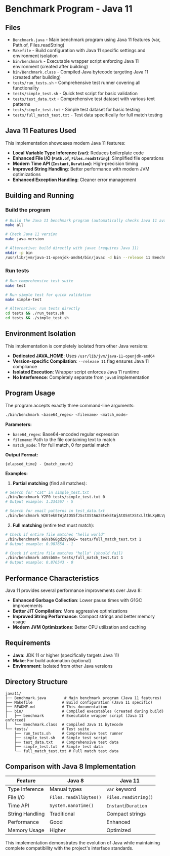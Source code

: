 # Benchmark Program - Java 11

## Files
- `Benchmark.java` - Main benchmark program using Java 11 features (var, Path.of, Files.readString)
- `Makefile` - Build configuration with Java 11 specific settings and environment isolation
- `bin/benchmark` - Executable wrapper script enforcing Java 11 environment (created after building)
- `bin/Benchmark.class` - Compiled Java bytecode targeting Java 11 (created after building)
- `tests/run_tests.sh` - Comprehensive test runner covering all functionality
- `tests/simple_test.sh` - Quick test script for basic validation
- `tests/test_data.txt` - Comprehensive test dataset with various text patterns
- `tests/simple_test.txt` - Simple test dataset for basic testing
- `tests/full_match_test.txt` - Test data specifically for full match testing

## Java 11 Features Used

This implementation showcases modern Java 11 features:

- **Local Variable Type Inference (`var`)**: Reduces boilerplate code
- **Enhanced File I/O (`Path.of`, `Files.readString`)**: Simplified file operations
- **Modern Time API (`Instant`, `Duration`)**: High-precision timing
- **Improved String Handling**: Better performance with modern JVM optimizations
- **Enhanced Exception Handling**: Cleaner error management

## Building and Running

### Build the program
```bash
# Build the Java 11 benchmark program (automatically checks Java 11 availability)
make all

# Check Java 11 version
make java-version

# Alternative: build directly with javac (requires Java 11)
mkdir -p bin
/usr/lib/jvm/java-11-openjdk-amd64/bin/javac -d bin --release 11 Benchmark.java
```

### Run tests
```bash
# Run comprehensive test suite
make test

# Run simple test for quick validation
make simple-test

# Alternative: run tests directly
cd tests && ./run_tests.sh
cd tests && ./simple_test.sh
```

## Environment Isolation

This implementation is completely isolated from other Java versions:

- **Dedicated JAVA_HOME**: Uses `/usr/lib/jvm/java-11-openjdk-amd64`
- **Version-specific Compilation**: `--release 11` flag ensures Java 11 compliance
- **Isolated Execution**: Wrapper script enforces Java 11 runtime
- **No Interference**: Completely separate from `java8` implementation

## Program Usage

The program accepts exactly three command-line arguments:

```bash
./bin/benchmark <base64_regex> <filename> <match_mode>
```

**Parameters:**
- `base64_regex`: Base64-encoded regular expression
- `filename`: Path to the file containing text to match
- `match_mode`: 1 for full match, 0 for partial match

**Output Format:**
```
{elapsed_time} - {match_count}
```

**Examples:**

1. **Partial matching** (find all matches):
```bash
# Search for "cat" in simple_test.txt
./bin/benchmark Y2F0 tests/simple_test.txt 0
# Output example: 1.234567 - 5

# Search for email patterns in test_data.txt
./bin/benchmark W2EtekEtWjAtOS5fJSstXStAW2EtekEtWjAtOS4tXStcLlthLXpBLVpdezIsfQ== tests/test_data.txt 0
```

2. **Full matching** (entire text must match):
```bash
# Check if entire file matches "hello world"
./bin/benchmark aGVsbG8gd29ybGQ= tests/full_match_test.txt 1
# Output example: 0.987654 - 1

# Check if entire file matches "hello" (should fail)
./bin/benchmark aGVsbG8= tests/full_match_test.txt 1
# Output example: 0.876543 - 0
```

## Performance Characteristics

Java 11 provides several performance improvements over Java 8:

- **Enhanced Garbage Collection**: Lower pause times with G1GC improvements
- **Better JIT Compilation**: More aggressive optimizations
- **Improved String Performance**: Compact strings and better memory usage
- **Modern JVM Optimizations**: Better CPU utilization and caching

## Requirements

- **Java**: JDK 11 or higher (specifically targets Java 11)
- **Make**: For build automation (optional)
- **Environment**: Isolated from other Java versions

## Directory Structure

```
java11/
├── Benchmark.java        # Main benchmark program (Java 11 features)
├── Makefile             # Build configuration (Java 11 specific)
├── README.md            # This documentation
├── bin/                 # Compiled executables (created during build)
│   ├── benchmark        # Executable wrapper script (Java 11 enforced)
│   └── Benchmark.class  # Compiled Java 11 bytecode
└── tests/               # Test suite
    ├── run_tests.sh     # Comprehensive test runner
    ├── simple_test.sh   # Simple test script
    ├── test_data.txt    # Comprehensive test data
    ├── simple_test.txt  # Simple test data
    └── full_match_test.txt # Full match test data
```

## Comparison with Java 8 Implementation

| Feature | Java 8 | Java 11 |
|---------|---------|---------|
| Type Inference | Manual types | `var` keyword |
| File I/O | `Files.readAllBytes()` | `Files.readString()` |
| Time API | `System.nanoTime()` | `Instant`/`Duration` |
| String Handling | Traditional | Compact strings |
| Performance | Good | Enhanced |
| Memory Usage | Higher | Optimized |

This implementation demonstrates the evolution of Java while maintaining complete compatibility with the project's interface standards. 